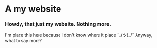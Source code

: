 # A my website
### Howdy, that just my website. Nothing more.
I'm place this here because i don't know where it place ¯\_(ツ)_/¯
Anyway, what to say more? 
